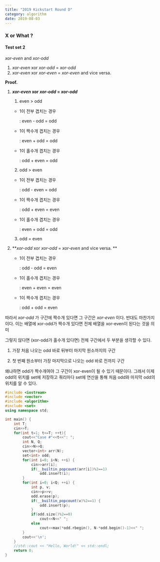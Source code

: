 ```yaml
---
title: "2019 Kickstart Round D"
category: algorithm
date: 2019-08-03
---
```

### X or What ? 

#### Test set 2 

*xor-even* and *xor-odd*

1. *xor-even* xor *xor-odd* = *xor-odd*
2. *xor-even* xor *xor-even* = *xor-even* and vice versa. 



**Proof.**

1. ***xor-even* xor *xor-odd* = *xor-odd***

   1) even > odd 

   - 1이 전부 겹치는 경우 

     : even - odd = odd 

   - 1이 짝수개 겹치는 경우 

     : even + odd = odd 

   - 1이 홀수개 겹치는 경우 

     : odd + even = odd 

   2) odd > even 

   - 1이 전부 겹치는 경우 

     : odd - even = odd 

   - 1이 짝수개 겹치는 경우 

     : odd + even = even 

   - 1이 홀수개 겹치는 경우 

     : even + odd = odd 

   3) odd = even

2. ***xor-odd* xor *xor-odd* = *xor-even* and vice versa. **

   - 1이 전부 겹치는 경우 

     : odd - odd = even 

   - 1이 홀수개 겹치는 경우 

     : even + even = even 

   - 1이 짝수개 겹치는 경우 

     : odd + odd = even 

따라서 *xor-odd* 가 구간에 짝수개 있다면 그 구간은 *xor-even* 이다. 반대도 마찬가지이다. 이는 배열에 xor-odd가 짝수개 있다면 전체 배열을 xor-even이 된다는 것을 의미

그렇지 않다면 (xor-odd가 홀수개 있다면) 전체 구간에서 두 부분을 생각할 수 있다. 

1) 가장 처음 나오는 odd 바로 뒤부터 마지막 원소까지의 구간 

2) 첫 번째 원소부터 가장 마지막으로 나오는 odd 바로 전까지 구간 

왜냐하면 odd가 짝수개여야 그 구간이 xor-even이 될 수 있기 때문이다. 그래서 이제 odd의 위치를 set에 저장하고 쿼리마다 set에 연산을 통해 처음 odd와 마지막 odd의 위치를 알 수 있다. 

```cpp
#include <iostream>
#include <vector>
#include <algorithm>
#include <set>
using namespace std;

int main() {
    int T;
    cin>>T;
    for(int t=1; t<=T; ++t){
        cout<<"Case #"<<t<<": ";
        int N, Q;
        cin>>N>>Q;
        vector<int> arr(N);
        set<int> odd;
        for(int i=0; i<N; ++i) {
            cin>>arr[i];
            if(__builtin_popcount(arr[i])%2==1)
                odd.insert(i);
        }
        for(int i=0; i<Q; ++i) {
            int p, v;
            cin>>p>>v;
            odd.erase(p);
            if(__builtin_popcount(v)%2==1) {
                odd.insert(p);
            }
            if(odd.size()%2==0)
                cout<<N<<" ";
            else
                cout<<max(*odd.rbegin(), N-*odd.begin()-1)<<" ";
        }
        cout<<'\n';
    }
    //std::cout << "Hello, World!" << std::endl;
    return 0;
}
```



